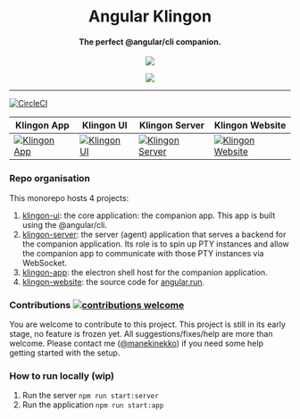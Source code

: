<p align="center">
  <h1 align="center">Angular Klingon</h1>
  <h4 align="center">The perfect @angular/cli companion.</h4>
</p>
<p align="center">
  <img with="192" align="center" src="https://angular.run/img/icons/android-chrome-192x192.png"/>
</p>
<p align="center">
  <img align="center" src="https://user-images.githubusercontent.com/1699357/29433535-dc8fe89e-839f-11e7-89a4-4aee1ccdfc03.png"/>
</p>

<hr>

[![CircleCI](https://circleci.com/gh/manekinekko/klingon.svg?style=svg)](https://circleci.com/gh/manekinekko/klingon)

| Klingon App | Klingon UI | Klingon Server | Klingon Website |
|--|--|--|--|
| [![Klingon App](https://img.shields.io/npm/v/@klingon/app.svg)](https://www.npmjs.com/package/@klingon/app) |  [![Klingon UI](https://img.shields.io/npm/v/@klingon/ui.svg)](https://www.npmjs.com/package/@klingon/ui) | [![Klingon Server](https://img.shields.io/npm/v/@klingon/server.svg)](https://www.npmjs.com/package/@klingon/server) | [![Klingon Website](https://img.shields.io/npm/v/@klingon/website.svg)](https://www.npmjs.com/package/@klingon/website) |


### Repo organisation

This monorepo hosts 4 projects:

1. [klingon-ui](https://github.com/manekinekko/klingon/tree/master/packages/klingon-ui): the core application: the companion app. This app is built using the @angular/cli.
2. [klingon-server](https://github.com/manekinekko/klingon/tree/master/packages/klingon-server): the server (agent) application that serves a backend for the companion application. Its role is to spin up PTY instances and allow the companion app to communicate with those PTY instances via WebSocket.
3. [klingon-app](https://github.com/manekinekko/klingon/tree/master/packages/klingon-app): the electron shell host for the companion application.
4. [klingon-website](https://github.com/manekinekko/klingon/tree/master/packages/klingon-website): the source code for [angular.run](https://angular.run).

### Contributions [![contributions welcome](https://img.shields.io/badge/contributions-welcome-brightgreen.svg?style=flat)](https://github.com/manekinekko/klingon/issues)

You are welcome to contribute to this project. This project is still in its early stage, no feature is frozen yet. All suggestions/fixes/help are more than welcome. Please contact me ([@manekinekko](https://twitter.com/manekinekko)) if you need some help getting started with the setup.

### How to run locally (wip)

1. Run the server `npm run start:server`
2. Run the application `npm run start:app`

